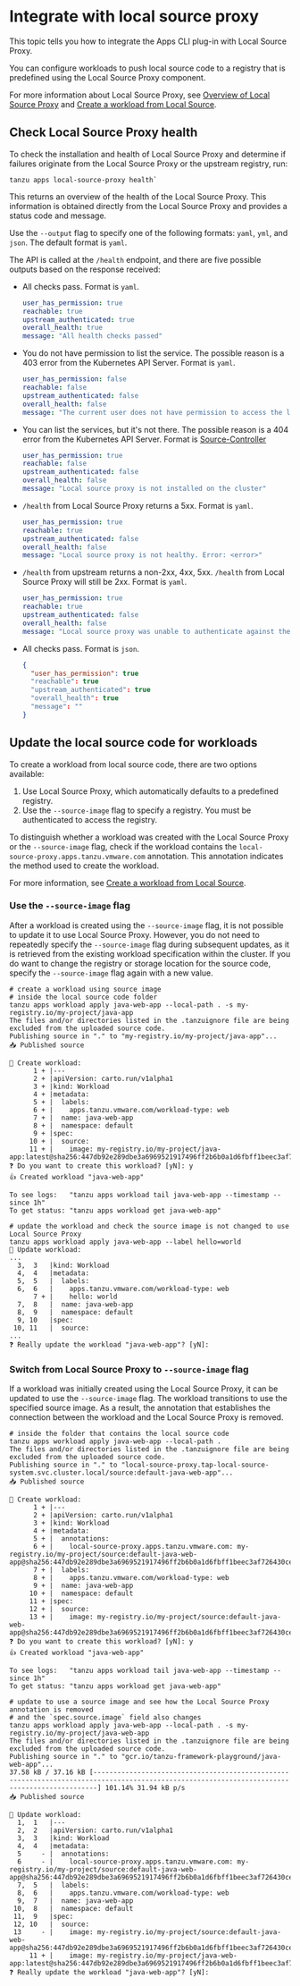 # Integrate with local source proxy

This topic tells you how to integrate the Apps CLI plug-in with Local Source Proxy.

You can configure workloads to push local source code to a registry that is predefined using
the Local Source Proxy component.

For more information about Local Source Proxy, see [Overview of Local Source Proxy](../../../local-source-proxy/about.hbs.md) and [Create a workload from Local Source](../tutorials/create-update-workload.hbs.md#create-a-workload-from-local-source).

## Check Local Source Proxy health

To check the installation and health of Local Source Proxy and determine if failures originate from
the Local Source Proxy or the upstream registry, run:

```console
tanzu apps local-source-proxy health`
```

This returns an overview of the health of the Local Source Proxy. This information is obtained
directly from the Local Source Proxy and provides a status code and message.

Use the `--output` flag to specify one of the following formats: `yaml`, `yml`, and `json`. The default
format is `yaml`.

The API is called at the `/health` endpoint, and there are five possible outputs
based on the response received:

- All checks pass. Format is `yaml`.

  ```yaml
  user_has_permission: true
  reachable: true
  upstream_authenticated: true
  overall_health: true
  message: "All health checks passed"
  ```

- You do not have permission to list the service. The possible reason is a 403 error from the
Kubernetes API Server. Format is `yaml`.

  ```yaml
  user_has_permission: false
  reachable: false
  upstream_authenticated: false
  overall_health: false
  message: "The current user does not have permission to access the local source proxy"
  ```

- You can list the services, but it's not there. The possible reason is a 404 error from the Kubernetes
API Server. Format is [Source-Controller](../../../source-controller/about.hbs.md)

  ```yaml
  user_has_permission: true
  reachable: false
  upstream_authenticated: false
  overall_health: false
  message: "Local source proxy is not installed on the cluster"
  ```

- `/health` from Local Source Proxy returns a 5xx. Format is `yaml`.

  ```yaml
  user_has_permission: true
  reachable: true
  upstream_authenticated: false
  overall_health: false
  message: "Local source proxy is not healthy. Error: <error>"
  ```

- `/health` from upstream returns a non-2xx, 4xx, 5xx. `/health` from Local Source Proxy will still
  be 2xx. Format is `yaml`.

  ```yaml
  user_has_permission: true
  reachable: true
  upstream_authenticated: false
  overall_health: false
  message: "Local source proxy was unable to authenticate against the target registry. Error: <error>"
  ```

- All checks pass. Format is `json`.

  ```json
  {
    "user_has_permission": true
    "reachable": true
    "upstream_authenticated": true
    "overall_health": true
    "message": ""
  }
  ```

## Update the local source code for workloads

To create a workload from local source code, there are two options available:

1. Use Local Source Proxy, which automatically defaults to a predefined registry.
2. Use the `--source-image` flag to specify a registry. You must be authenticated to access
the registry.

To distinguish whether a workload was created with the Local Source Proxy or the `--source-image`
flag, check if the workload contains the `local-source-proxy.apps.tanzu.vmware.com` annotation.
This annotation indicates the method used to create the workload. 

For more information, see [Create a workload from Local Source](../tutorials/create-update-workload.hbs.md#create-a-workload-from-local-source).

### Use the `--source-image` flag

After a workload is created using the `--source-image` flag, it is not possible to update it
to use Local Source Proxy.
However, you do not need to repeatedly specify the `--source-image` flag during
subsequent updates, as it is retrieved from the existing workload specification within the cluster.
If you do want to change the registry or storage location for the source code, specify the `--source-image` flag again with a new value.

```console
# create a workload using source image
# inside the local source code folder
tanzu apps workload apply java-web-app --local-path . -s my-registry.io/my-project/java-app                                   
The files and/or directories listed in the .tanzuignore file are being excluded from the uploaded source code.
Publishing source in "." to "my-registry.io/my-project/java-app"...
📥 Published source

🔎 Create workload:
      1 + |---
      2 + |apiVersion: carto.run/v1alpha1
      3 + |kind: Workload
      4 + |metadata:
      5 + |  labels:
      6 + |    apps.tanzu.vmware.com/workload-type: web
      7 + |  name: java-web-app
      8 + |  namespace: default
      9 + |spec:
     10 + |  source:
     11 + |    image: my-registry.io/my-project/java-app:latest@sha256:447db92e289dbe3a6969521917496ff2b6b0a1d6fbff1beec3af726430ce8493
❓ Do you want to create this workload? [yN]: y
👍 Created workload "java-web-app"

To see logs:   "tanzu apps workload tail java-web-app --timestamp --since 1h"
To get status: "tanzu apps workload get java-web-app"

# update the workload and check the source image is not changed to use Local Source Proxy
tanzu apps workload apply java-web-app --label hello=world
🔎 Update workload:
...
  3,  3   |kind: Workload
  4,  4   |metadata:
  5,  5   |  labels:
  6,  6   |    apps.tanzu.vmware.com/workload-type: web
      7 + |    hello: world
  7,  8   |  name: java-web-app
  8,  9   |  namespace: default
  9, 10   |spec:
 10, 11   |  source:
...
❓ Really update the workload "java-web-app"? [yN]:
```

### Switch from Local Source Proxy to `--source-image` flag

If a workload was initially created using the Local Source Proxy, it can be updated to use the
`--source-image` flag. The workload transitions to use the specified source image. As a result, the annotation that establishes the connection between the workload and the Local Source Proxy
is removed.

```console
# inside the folder that contains the local source code
tanzu apps workload apply java-web-app --local-path .                                              
The files and/or directories listed in the .tanzuignore file are being excluded from the uploaded source code.
Publishing source in "." to "local-source-proxy.tap-local-source-system.svc.cluster.local/source:default-java-web-app"...
📥 Published source

🔎 Create workload:
      1 + |---
      2 + |apiVersion: carto.run/v1alpha1
      3 + |kind: Workload
      4 + |metadata:
      5 + |  annotations:
      6 + |    local-source-proxy.apps.tanzu.vmware.com: my-registry.io/my-project/source:default-java-web-app@sha256:447db92e289dbe3a6969521917496ff2b6b0a1d6fbff1beec3af726430ce8493
      7 + |  labels:
      8 + |    apps.tanzu.vmware.com/workload-type: web
      9 + |  name: java-web-app
     10 + |  namespace: default
     11 + |spec:
     12 + |  source:
     13 + |    image: my-registry.io/my-project/source:default-java-web-app@sha256:447db92e289dbe3a6969521917496ff2b6b0a1d6fbff1beec3af726430ce8493
❓ Do you want to create this workload? [yN]: y
👍 Created workload "java-web-app"

To see logs:   "tanzu apps workload tail java-web-app --timestamp --since 1h"
To get status: "tanzu apps workload get java-web-app"

# update to use a source image and see how the Local Source Proxy annotation is removed
# and the `spec.source.image` field also changes
tanzu apps workload apply java-web-app --local-path . -s my-registry.io/my-project/java-web-app                      
The files and/or directories listed in the .tanzuignore file are being excluded from the uploaded source code.
Publishing source in "." to "gcr.io/tanzu-framework-playground/java-web-app"...
37.58 kB / 37.16 kB [---------------------------------------------------------------------------------------------------------------------------------------------] 101.14% 31.94 kB p/s
📥 Published source

🔎 Update workload:
  1,  1   |---
  2,  2   |apiVersion: carto.run/v1alpha1
  3,  3   |kind: Workload
  4,  4   |metadata:
  5     - |  annotations:
  6     - |    local-source-proxy.apps.tanzu.vmware.com: my-registry.io/my-project/source:default-java-web-app@sha256:447db92e289dbe3a6969521917496ff2b6b0a1d6fbff1beec3af726430ce8493
  7,  5   |  labels:
  8,  6   |    apps.tanzu.vmware.com/workload-type: web
  9,  7   |  name: java-web-app
 10,  8   |  namespace: default
 11,  9   |spec:
 12, 10   |  source:
 13     - |    image: my-registry.io/my-project/source:default-java-web-app@sha256:447db92e289dbe3a6969521917496ff2b6b0a1d6fbff1beec3af726430ce8493
     11 + |    image: my-registry.io/my-project/java-web-app:latest@sha256:447db92e289dbe3a6969521917496ff2b6b0a1d6fbff1beec3af726430ce8493
❓ Really update the workload "java-web-app"? [yN]: 
```
